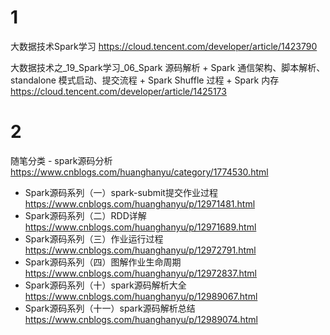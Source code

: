 
# 1

大数据技术Spark学习 https://cloud.tencent.com/developer/article/1423790

大数据技术之_19_Spark学习_06_Spark 源码解析 + Spark 通信架构、脚本解析、standalone 模式启动、提交流程 + Spark Shuffle 过程 + Spark 内存 https://cloud.tencent.com/developer/article/1425173

# 2

随笔分类 -  spark源码分析 https://www.cnblogs.com/huanghanyu/category/1774530.html
- Spark源码系列（一）spark-submit提交作业过程 https://www.cnblogs.com/huanghanyu/p/12971481.html
- Spark源码系列（二）RDD详解 https://www.cnblogs.com/huanghanyu/p/12971689.html
- Spark源码系列（三）作业运行过程 https://www.cnblogs.com/huanghanyu/p/12972791.html
- Spark源码系列（四）图解作业生命周期 https://www.cnblogs.com/huanghanyu/p/12972837.html
- Spark源码系列（十）spark源码解析大全 https://www.cnblogs.com/huanghanyu/p/12989067.html
- Spark源码系列（十一）spark源码解析总结 https://www.cnblogs.com/huanghanyu/p/12989074.html
